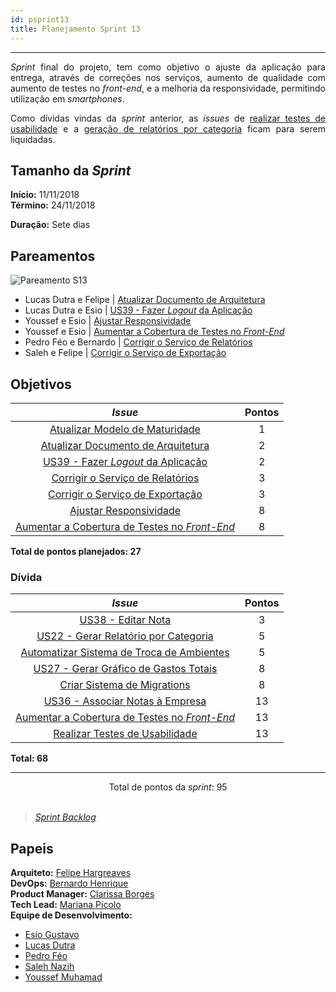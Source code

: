 ```yaml
---
id: psprint13   
title: Planejamento Sprint 13 
---
```


***    

<p align="justify">
<i>Sprint</i> final do projeto, tem como objetivo o ajuste da aplicação para entrega, através de correções nos serviços, aumento de qualidade com aumento de testes no <i>front-end</i>, e a melhoria da responsividade, permitindo utilização em <i>smartphones</i>.
</p>

<p align="justify">
Como dívidas vindas da <i>sprint</i> anterior, as <i>issues</i> de <a href="https://github.com/fga-eps-mds/2018.2-Kalkuli/issues/211" title="Testes de Usabilidade">realizar testes de usabilidade</a> e a <a href="https://github.com/fga-eps-mds/2018.2-Kalkuli/issues/204" title="US22 - Gerar Relatório por Categoria">geração de relatórios por categoria</a> ficam para serem liquidadas.
</p>

## Tamanho da _Sprint_      
**Início:** 11/11/2018   
**Término:** 24/11/2018   

**Duração:** Sete dias   

## Pareamentos   
 
![Pareamento S13](assets/quadro-de-pareamento-s13.png "Pareamentos Sprint 13")

- Lucas Dutra e Felipe |  [Atualizar Documento de Arquitetura](https://github.com/fga-eps-mds/2018.2-Kalkuli/issues/219)  
- Lucas Dutra e Esio |  [US39 - Fazer _Logout_ da Aplicação](https://github.com/fga-eps-mds/2018.2-Kalkuli/issues/220)   
- Youssef e Esio  |  [Ajustar Responsividade](https://github.com/fga-eps-mds/2018.2-Kalkuli/issues/221)  
- Youssef e Esio |  [Aumentar a Cobertura de Testes no _Front-End_](https://github.com/fga-eps-mds/2018.2-Kalkuli/issues/223)  
- Pedro Féo e Bernardo  |  [Corrigir o Serviço de Relatórios](https://github.com/fga-eps-mds/2018.2-Kalkuli/issues/224)  
- Saleh e Felipe  |  [Corrigir o Serviço de Exportação](https://github.com/fga-eps-mds/2018.2-Kalkuli/issues/225)   

## Objetivos   

|     _Issue_      |    Pontos   |
|:--------------:|:---------:|
|[Atualizar Modelo de Maturidade](https://github.com/fga-eps-mds/2018.2-Kalkuli/issues/222) | 1 |
|[Atualizar Documento de Arquitetura](https://github.com/fga-eps-mds/2018.2-Kalkuli/issues/219) | 2 |
|[US39 - Fazer _Logout_ da Aplicação](https://github.com/fga-eps-mds/2018.2-Kalkuli/issues/220) | 2 |
|[Corrigir o Serviço de Relatórios](https://github.com/fga-eps-mds/2018.2-Kalkuli/issues/224) | 3 |
|[Corrigir o Serviço de Exportação](https://github.com/fga-eps-mds/2018.2-Kalkuli/issues/225) | 3 |
|[Ajustar Responsividade](https://github.com/fga-eps-mds/2018.2-Kalkuli/issues/221) | 8 |
|[Aumentar a Cobertura de Testes no _Front-End_](https://github.com/fga-eps-mds/2018.2-Kalkuli/issues/223) | 8 |


<b>Total de pontos planejados: 27</b>  

### Dívida    

|     _Issue_      |    Pontos   |
|:--------------:|:---------:|
|[US38 - Editar Nota](https://github.com/fga-eps-mds/2018.2-Kalkuli/issues/203) | 3 |
|[US22 - Gerar Relatório por Categoria](https://github.com/fga-eps-mds/2018.2-Kalkuli/issues/204) | 5 |
|[Automatizar Sistema de Troca de Ambientes](https://github.com/fga-eps-mds/2018.2-Kalkuli/issues/209) | 5 |
|[US27 - Gerar Gráfico de Gastos Totais](https://github.com/fga-eps-mds/2018.2-Kalkuli/issues/206) | 8 |
|[Criar Sistema de Migrations](https://app.zenhub.com/workspace/o/fga-eps-mds/2018.2-kalkuli/issues/214)| 8 |
|[US36 - Associar Notas à Empresa](https://github.com/fga-eps-mds/2018.2-Kalkuli/issues/205) | 13 |
|[Aumentar a Cobertura de Testes no _Front-End_](https://github.com/fga-eps-mds/2018.2-Kalkuli/issues/206) | 13 |
|[Realizar Testes de Usabilidade](https://github.com/fga-eps-mds/2018.2-Kalkuli/issues/211)| 13 |

<b>Total: 68</b> 

***

<div style="text-align: center"> Total de pontos da <i>sprint</i>: 95 </div> <br>

> [_Sprint Backlog_](https://github.com/fga-eps-mds/2018.2-Kalkuli/milestone/14)  


## Papeis   


**Arquiteto:** [Felipe Hargreaves](https://github.com/Hargre)   
**DevOps:** [Bernardo Henrique](https://github.com/bernardohrl)  
**Product Manager:** [Clarissa Borges](https://github.com/clarissalimab)    
**Tech Lead:** [Mariana Pícolo](https://github.com/MarianaPicolo)   
**Equipe de Desenvolvimento:** 
- [Esio Gustavo](https://github.com/EsioFreitas)   
- [Lucas Dutra](https://github.com/lucasdutraf)   
- [Pedro Féo](https://github.com/Phe0)   
- [Saleh Nazih](https://github.com/devsalula)
- [Youssef Muhamad](https://github.com/youssef-md)   
